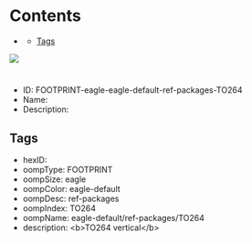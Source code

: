 



Contents
========

* [](#)
	* [Tags](#tags)
  
![][im]
# 

- ID: FOOTPRINT-eagle-eagle-default-ref-packages-TO264
- Name: 
- Description: 

## Tags

- hexID: 
- oompType: FOOTPRINT
- oompSize: eagle
- oompColor: eagle-default
- oompDesc: ref-packages
- oompIndex: TO264
- oompName: eagle-default/ref-packages/TO264
- description: &lt;b&gt;TO264 vertical&lt;/b&gt;



[im]: image.png
